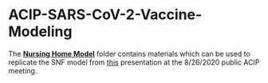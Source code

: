 # ACIP-SARS-CoV-2-Vaccine-Modeling

The [**Nursing Home Model**](https://github.com/cdcepi/ACIP-SARS-CoV-2-Vaccine-Modeling/tree/master/Nursing%20Home%20Model) folder contains materials which can be used to replicate the SNF model from [this](https://www.cdc.gov/vaccines/acip/meetings/downloads/slides-2020-08/COVID-06-Slayton.pdf) presentation at the 8/26/2020 public ACIP meeting.
